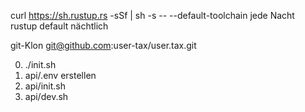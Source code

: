 curl https://sh.rustup.rs -sSf | sh -s -- --default-toolchain jede Nacht<br>rustup default nächtlich

git-Klon git@github.com:user-tax/user.tax.git

0. ./init.sh
1. api/.env erstellen
2. api/init.sh
3. api/dev.sh